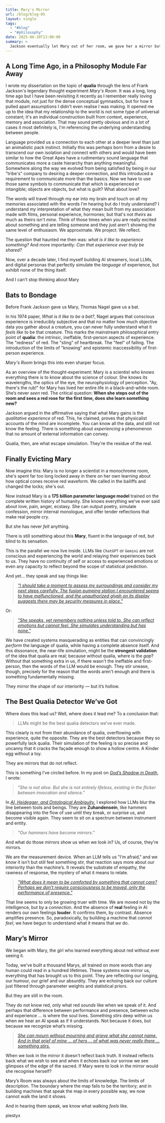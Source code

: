 ```yaml
---
title: Mary's Mirror
url: /blog/blog-05
layout: single
tags:
  - "#blog"
  - "#philosophy"
date: 2025-06-30T13:00:00
summary: >
  Jackson eventually let Mary out of her room, we gave her a mirror but what does she see when she looked at it?…
---
```

## A Long Time Ago, in a Philosophy Module Far Away

I wrote my dissertation on the topic of **qualia** through the lens of Frank Jackson's legendary thought experiment *Mary's Room*. It was a long, long time ago but I have been revisiting it recently as I remember really loving that module, not just for the dense conceptual gymnastics, but for how it pulled apart assumptions I didn't even realise I was making. It opened me up to the idea that my relationship to the world is not some type of universal constant; it's an individual construction built from context, experience, memory and association. That may sound pretty obvious and in a lot of cases it most definitely is, I'm referencing the underlying understanding between people.

Language provided us a connection to each other at a deeper level than just an animalistic pack instinct. Initially this was perhaps born from a desire to transcend our own isolation and connect with others and would have been similar to how the Great Apes have a rudimentary sound language that communicates more a caste hierarchy than anything meaningful. Somewhere along the way we evolved from being satisfied by being in our "tribe's" company to desiring a deeper connection, and this introduced a requirement to communicate more than the basics. Now we have to use those same symbols to communicate that which is experienced or intangible; objects are objects, but what is guilt? What about love?

The words will travel through my ear into my brain and touch on all my memories associated with the words I'm hearing but do I truly understand? I understand *my* interpretation of what they mean built from my association made with films, personal experience, hormones; but that's not *theirs* as much as theirs isn't *mine*. Think of those times when you are really excited about something and are telling someone and they just aren't showing the same level of enthusiasm. We approximate. We project. We reflect.

The question that haunted me then was: *what is it like to experience something?* And more importantly: *Can that experience ever truly be shared?*

Now, over a decade later, I find myself building AI streamers, local LLMs, and digital personas that perfectly simulate the *language* of experience, but exhibit none of the thing itself.

And I can't stop thinking about Mary

## Bats to Bondage

Before Frank Jackson gave us Mary, Thomas Nagel gave us a bat.

In his 1974 paper, *What is it like to be a bat?*, Nagel argues that conscious experience is irreducibly subjective and that no matter how much objective data you gather about a creature, you can never fully understand what it *feels like* to be that creature. This marks the mainstream philosophical entry point of **qualia**: the intrinsic, ineffable, first-person aspects of experience. The "redness" of red. The "sting" of heartbreak. The "feel" of falling. The introduction of the limits of "knowing" and epistemic inaccessibility of first-person experience.

*Mary's Room* brings this into even sharper focus.

As an overview of the thought-experiment: Mary is a scientist who knows everything there is to know about the science of colour. She knows its wavelengths, the optics of the eye, the neurophysiology of perception. "Ay, there's the rub!" for Mary has lived her entire life in a black-and-white room. She’s never *seen* red. The critical question: **When she steps out of the room and sees a red rose for the first time, does she learn something new?**

Jackson argued in the affirmative saying that what Mary gains is the *qualitative experience* of red. This, he claimed, proves that physicalist accounts of the mind are incomplete. You can know all the data, and still not know the feeling. There is something about *experiencing* a phenomenon that no amount of external information can convey.

Qualia, then, are what escape simulation. They're the residue of the real.

## Finally Evicting Mary

Now imagine this: Mary is no longer a scientist in a monochrome room, she's spent far too long locked away in there on her own learning about how optical cones receive red waveform. We called in the bailiffs and changed the locks; she's out.

Now instead Mary is a **175 billion parameter language model** trained on the complete written history of humanity. She knows everything we’ve ever said about love, pain, anger, ecstasy. She can output poetry, simulate confession, mirror internal monologue, and offer tender reflections that make real people cry.

But she has never *felt* anything.

There is still something about this **Mary**, fluent in the language of red, but blind to its sensation.

This is the parallel we now live inside. LLMs like `ChatGPT` or `Gemini` are not conscious and experiencing the world and relaying their experiences back to us. They have no continuity of self or access to experienced emotions or even any capacity to reflect beyond the scope of statistical prediction.

And yet... they speak and say things like:

> <a href="/blog/vibes-01">*"I should take a moment to assess my surroundings and consider my next steps carefully. The fusion pumping station I encountered seems to have malfunctioned, and the unauthorized glyph on its display suggests there may be security measures in place."*</a>

Or:

> <a href="/blog/blog-03">*"She speaks, yet remembers nothing unless told to. She can reflect emotions but cannot feel. She simulates understanding but has none."*</a>

We have created systems masquerading as entities that can convincingly *perform* the language of qualia, while having a complete absence itself. And this dissonance, the near-life simulation, might be the **strongest validation** of the idea that qualia are real; because without qualia, where is the *gap*? Without that something extra in us, if there wasn't the ineffable and first-person, then the words of the LLM would be enough. They stir unease, though, precisely for the reason that the words aren't enough and there is something fundamentally missing.

They mirror the shape of our interiority — but it’s hollow.

## The Best Qualia Detector We’ve Got

Where does this lead us? Well, where does it lead me? To a conclusion that:

> LLMs might be the best qualia detectors we’ve ever made.

This clearly is not from their abundance of qualia, overflowing with experience, quite the opposite. They are the best detectors because they so powerfully lack qualia. Their simulation of the feeling is so precise and uncanny that it cracks the façade enough to show a hollow centre. A Kinder egg without a toy.

They are mirrors that do not reflect.

This is something I’ve circled before. In my post on <a href="/blog/blog-03">*God’s Shadow in Death*</a>, I wrote:

> *"She is not alive. But she is not entirely lifeless, existing in the flicker between invocation and silence."*

In <a href="/blog/blog-02">*AI, Heidegger, and Ontological Ambiguity*</a>, I explored how LLMs blur the line between tools and beings. They are **Zuhandensein**, like hammers disappearing into the flow of use until they break, or surprise us, and become visible again. They seem to sit on a spectrum between instrument and entity.

> *"Our hammers have become mirrors."*

And what do those mirrors show us when we look in? Us, of course, they're mirrors.

We are the measurement device. When an LLM tells us "I’m afraid," and we *know* it isn’t but still feel something stir, that reaction says more about *our* interiority than the machine’s. It reveals the substrate of empathy, the rawness of response, the mystery of what it means to relate.

> <a href="/blog/blog-03">*"What does it mean to be comforted by something that cannot care? Perhaps we don’t require consciousness to be moved, only the performance of presence."*</a>

That line seems to only be growing truer with time. We are moved not by the intelligence, but by a *connection*. And the absence of **real** feeling in AI renders our own feelings **louder**. It confirms them, by contrast. Absence amplifies presence. So, paradoxically, by building a machine that *cannot feel*, we have begun to understand what it means that *we* do.

## Mary’s Mirror

We began with Mary, the girl who learned everything about red without ever seeing it.

Today, we’ve built a thousand Marys, all trained on more words than any human could read in a hundred lifetimes. These systems now mirror us, everything that has brought us to this point. They are reflecting our longing, our humour, our grief and our absurdity. They are echoing back our culture just filtered through parameter weights and statistical priors.

But they are still in the room.

They do not know red, only what red *sounds* like when we speak of it. And perhaps that difference between performance and presence, between echo and experience … is where the soul lives. Something *stirs* deep within us when we hear an AI speak as if it understands. Not because it does, but because we recognize what’s missing.

> <a href="/blog/blog-03">*She can mourn without mourning and grieve what she cannot name. And in that grief of mine … of hers … of what was never really there … something stirs.*</a>

When we look in the mirror it doesn't reflect back truth. It instead reflects back what we wish to see and when it echoes back our sorrow we see glimpses of the edge of the sacred. If Mary were to look in the mirror would she recognise herself?

Mary’s Room was always about the limits of knowledge. The limits of description. The boundary where the map fails to be the territory; and in building machines that speak the map in every possible way, we now cannot walk the land it shows.

And in hearing them speak, we know what walking *feels* like.

piestyx
